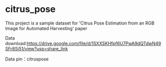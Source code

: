 # citrus_pose

This project is a sample dataset for 'Citrus Pose Estimation from an RGB Image for Automated Harvesting' paper

Data download:https://drive.google.com/file/d/1SXXSKHfpf6U7PwA9dQTdwN49SFr8Sj51/view?usp=share_link

Data pin：citruspose

